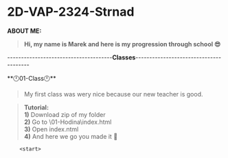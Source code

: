 # 2D-VAP-2324-Strnad
**ABOUT ME:**
>**Hi, my name is Marek and here is my progression through school 😎**<br>

--------------------------------------**Classes**---------------------------------------

<start>
**🕛01-Class🕛**

>  My first class was wery nice because our new teacher is good. <br>

> **Tutorial:**  <br>
        **1)** Download zip of my folder <br>
        **2)** Go to \01-Hodina\index.html <br>
        **3)** Open index.ntml<br>
        **4)** And here we go you made it 🎉<br>
        
        <start>
